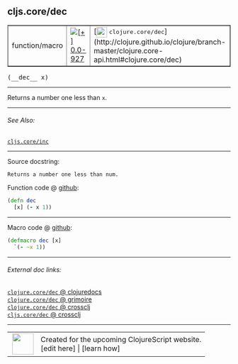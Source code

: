 ## cljs.core/dec



 <table border="1">
<tr>
<td>function/macro</td>
<td><a href="https://github.com/cljsinfo/cljs-api-docs/tree/0.0-927"><img valign="middle" alt="[+] 0.0-927" title="Added in 0.0-927" src="https://img.shields.io/badge/+-0.0--927-lightgrey.svg"></a> </td>
<td>
[<img height="24px" valign="middle" src="http://i.imgur.com/1GjPKvB.png"> <samp>clojure.core/dec</samp>](http://clojure.github.io/clojure/branch-master/clojure.core-api.html#clojure.core/dec)
</td>
</tr>
</table>


 <samp>
(__dec__ x)<br>
</samp>

---

Returns a number one less than `x`.



---


###### See Also:

[`cljs.core/inc`](../cljs.core/inc.md)<br>

---


Source docstring:

```
Returns a number one less than num.
```


Function code @ [github](https://github.com/clojure/clojurescript/blob/r1895/src/cljs/cljs/core.cljs#L1471-L1473):

```clj
(defn dec
  [x] (- x 1))
```

<!--
Repo - tag - source tree - lines:

 <pre>
clojurescript @ r1895
└── src
    └── cljs
        └── cljs
            └── <ins>[core.cljs:1471-1473](https://github.com/clojure/clojurescript/blob/r1895/src/cljs/cljs/core.cljs#L1471-L1473)</ins>
</pre>

-->

---

Macro code @ [github](https://github.com/clojure/clojurescript/blob/r1895/src/clj/cljs/core.clj#L387-L388):

```clj
(defmacro dec [x]
  `(- ~x 1))
```

<!--
Repo - tag - source tree - lines:

 <pre>
clojurescript @ r1895
└── src
    └── clj
        └── cljs
            └── <ins>[core.clj:387-388](https://github.com/clojure/clojurescript/blob/r1895/src/clj/cljs/core.clj#L387-L388)</ins>
</pre>
-->

---


###### External doc links:

[`clojure.core/dec` @ clojuredocs](http://clojuredocs.org/clojure.core/dec)<br>
[`clojure.core/dec` @ grimoire](http://conj.io/store/v1/org.clojure/clojure/1.7.0-beta3/clj/clojure.core/dec/)<br>
[`clojure.core/dec` @ crossclj](http://crossclj.info/fun/clojure.core/dec.html)<br>
[`cljs.core/dec` @ crossclj](http://crossclj.info/fun/cljs.core.cljs/dec.html)<br>

---

 <table>
<tr><td>
<img valign="middle" align="right" width="48px" src="http://i.imgur.com/Hi20huC.png">
</td><td>
Created for the upcoming ClojureScript website.<br>
[edit here] | [learn how]
</td></tr></table>

[edit here]:https://github.com/cljsinfo/cljs-api-docs/blob/master/cljsdoc/cljs.core/dec.cljsdoc
[learn how]:https://github.com/cljsinfo/cljs-api-docs/wiki/cljsdoc-files

<!--

This information was too distracting to show to readers, but I'll leave it
commented here since it is helpful to:

- pretty-print the data used to generate this document
- and show how to retrieve that data



The API data for this symbol:

```clj
{:description "Returns a number one less than `x`.",
 :ns "cljs.core",
 :name "dec",
 :signature ["[x]"],
 :history [["+" "0.0-927"]],
 :type "function/macro",
 :related ["cljs.core/inc"],
 :full-name-encode "cljs.core/dec",
 :source {:code "(defn dec\n  [x] (- x 1))",
          :title "Function code",
          :repo "clojurescript",
          :tag "r1895",
          :filename "src/cljs/cljs/core.cljs",
          :lines [1471 1473]},
 :extra-sources [{:code "(defmacro dec [x]\n  `(- ~x 1))",
                  :title "Macro code",
                  :repo "clojurescript",
                  :tag "r1895",
                  :filename "src/clj/cljs/core.clj",
                  :lines [387 388]}],
 :full-name "cljs.core/dec",
 :clj-symbol "clojure.core/dec",
 :docstring "Returns a number one less than num."}

```

Retrieve the API data for this symbol:

```clj
;; from Clojure REPL
(require '[clojure.edn :as edn])
(-> (slurp "https://raw.githubusercontent.com/cljsinfo/cljs-api-docs/catalog/cljs-api.edn")
    (edn/read-string)
    (get-in [:symbols "cljs.core/dec"]))
```

-->
